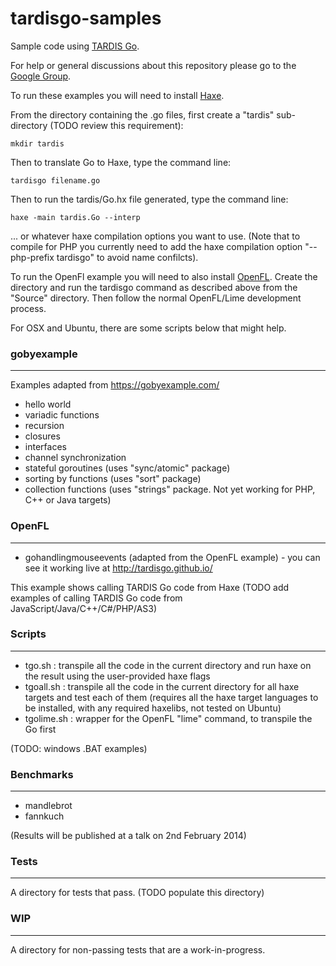 tardisgo-samples
================

Sample code using [TARDIS Go](https://github.com/tardisgo/tardisgo).


For help or general discussions about this repository please go to the [Google Group](https://groups.google.com/d/forum/tardisgo).


To run these examples you will need to install [Haxe](http://haxe.org).

From the directory containing the .go files, first create a "tardis" sub-directory (TODO review this requirement):
```
mkdir tardis
```
Then to translate Go to Haxe, type the command line: 
```
tardisgo filename.go
``` 

Then to run the tardis/Go.hx file generated, type the command line: 
```
haxe -main tardis.Go --interp
```
... or whatever haxe compilation options you want to use. (Note that to compile for PHP you currently need to add the haxe compilation option "--php-prefix tardisgo" to avoid name confilcts).

To run the OpenFl example you will need to also install [OpenFL](http://openfl.org). Create the directory and run the tardisgo command as described above from the "Source" directory. Then follow the normal OpenFL/Lime development process.

For OSX and Ubuntu, there are some scripts below that might help.

### gobyexample
---
Examples adapted from https://gobyexample.com/
- hello world
- variadic functions
- recursion
- closures
- interfaces
- channel synchronization
- stateful goroutines (uses "sync/atomic" package)
- sorting by functions (uses "sort" package)
- collection functions (uses "strings" package. Not yet working for PHP, C++ or Java targets)

### OpenFL 
---
- gohandlingmouseevents (adapted from the OpenFL example) - you can see it working live at http://tardisgo.github.io/

This example shows calling TARDIS Go code from Haxe (TODO add examples of calling TARDIS Go code from JavaScript/Java/C++/C#/PHP/AS3)

### Scripts 
---
- tgo.sh : transpile all the code in the current directory and run haxe on the result using the user-provided haxe flags
- tgoall.sh : transpile all the code in the current directory for all haxe targets and test each of them (requires all the haxe target languages to be installed, with any required haxelibs, not tested on Ubuntu)
- tgolime.sh : wrapper for the OpenFL "lime" command, to transpile the Go first

(TODO: windows .BAT examples)


### Benchmarks
---
- mandlebrot
- fannkuch

(Results will be published at a talk on 2nd February 2014)

### Tests
---
A directory for tests that pass. (TODO populate this directory)

### WIP
---
A directory for non-passing tests that are a work-in-progress.









 

